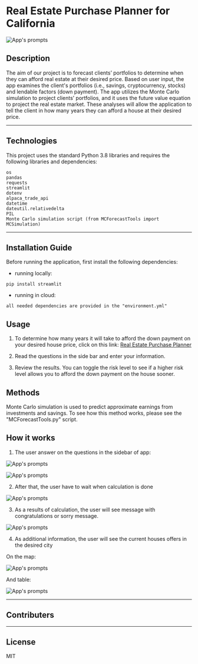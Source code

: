 # Real Estate Purchase Planner for California

![App's prompts](pics/picture.JPG)

## Description

The aim of our project is to forecast clients’ portfolios to determine when they can afford real estate at their desired price. Based on user input, the app examines the client's portfolios (i.e., savings, cryptocurrency, stocks) and lendable factors (down payment).
The app utilizes the Monte Carlo simulation to project clients’ portfolios, and it uses the future value equation to project the real estate market. These analyses will allow the application to tell the client in how many years they can afford a house at their desired price.

---

## Technologies

This project uses the standard Python 3.8 libraries and requires the following libraries and dependencies:

```
os
pandas
requests
streamlit
dotenv
alpaca_trade_api
datetime
dateutil.relativedelta
PIL
Monte Carlo simulation script (from MCForecastTools import MCSimulation)
```

---

## Installation Guide

Before running the application, first install the following dependencies:

- running locally:

```
pip install streamlit
```

- running in cloud:

```
all needed dependencies are provided in the "environment.yml"
```

## Usage

1. To determine how many years it will take to afford the down payment on your desired house price, click on this link:
   [Real Estate Purchase Planner](https://share.streamlit.io/vladislavglupak/real-estate-purchase-planner/main/app.py)

2. Read the questions in the side bar and enter your information.

3. Review the results. You can toggle the risk level to see if a higher risk level allows you to afford the down payment on the house sooner.

## Methods

Monte Carlo simulation is used to predict approximate earnings from investments and savings. To see how this method works, please see the "MCForecastTools.py" script.

## How it works

1. The user answer on the questions in the sidebar of app:

![App's prompts](pics/sidebar_1.JPG)

![App's prompts](pics/sidebar_2.JPG)

2. After that, the user have to wait when calculation is done

![App's prompts](pics/spinner.JPG)

3. As a results of calculation, the user will see message with congratulations or sorry message.

![App's prompts](pics/result_1.JPG)

4. As additional information, the user will see the current houses offers in the desired city

On the map:

![App's prompts](pics/map.JPG)

And table:

![App's prompts](pics/table.JPG)

---

## Contributers

---

## License

MIT
